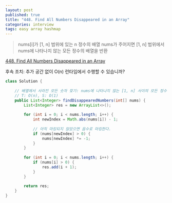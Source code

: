 ```yaml
---
layout: post
published: true
title: "448. Find All Numbers Disappeared in an Array"
categories: interview
tags: easy array hashmap
---
```


> nums[i]가 [1, n] 범위에 있는 n 정수의 배열 nums가 주어지면 [1, n] 범위에서 nums에 나타나지 않는 모든 정수의 배열을 반환

[448. Find All Numbers Disappeared in an Array](https://leetcode.com/problems/find-all-numbers-disappeared-in-an-array/)

후속 조치: 추가 공간 없이 O(n) 런타임에서 수행할 수 있습니까?

```java
class Solution {
    
    // 배열에서 사라진 모든 숫자 찾기: nums에 나타나지 않는 [1, n] 사이의 모든 정수의 목록을 리턴
    // T: O(n), S: O(1) 
    public List<Integer> findDisappearedNumbers(int[] nums) {
        List<Integer> res = new ArrayList<>();
        
        for (int i = 0; i < nums.length; i++) {
            int newIndex = Math.abs(nums[i]) - 1;
            
            // 아직 마킹되지 않았으면 음수로 마킹한다.
            if (nums[newIndex] > 0) {
                nums[newIndex] *= -1;
            }
        }
        
        for (int i = 0; i < nums.length; i++) {
            if (nums[i] > 0) {
                res.add(i + 1);
            }
        }
        
        return res;
    }
}
```